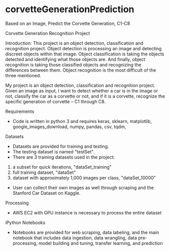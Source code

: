 # corvetteGenerationPrediction
Based on an Image, Predict the Corvette Generation, C1-C8

Corvette Generation Recognition Project

Introduction: 
This project is an object detection, classification and recognition project. Object detection is processing an image and detecting discreet objects within that image. Object classification is taking the objects detected and identifying what those objects are. And finally, object recognition is taking those classified objects and recognizing the differences between them. Object recognition is the most difficult of the three mentioned.

My project is an object detection, classification and recognition project. Given an image as input, I want to detect whether a car is in the image or not, classify the car as a corvette or not, and if it is a corvette, recognize the specific generation of corvette – C1 through C8.  

Requirements
- Code is written in python 3 and requires keras, sklearn, matplotlib, google_images_download, numpy, pandas, csv, tqdm, 

Datasets
- Datasets are provided for training and testing.  
- The testing dataset is named "testSet". 
- There are 3 training datasets used in the project: 
 1) a subset for quick iterations, "dataSet_training"
 2) full training dataset, "dataSet"
 3) dataset with approximately 1,000 images per class, "dataSet_10000"
- User can collect their own images as well through scraping and the Stanford Car Dataset on Kaggle.

Processing
- AWS EC2 with GPU instance is necessary to process the entire dataset

iPython Notebooks
- Notebooks are provided for web scraping, data labeling, and the main notebook that includes data ingestion, data wrangling, data pre-processing, model building and tuning, transfer learning, and prediction

